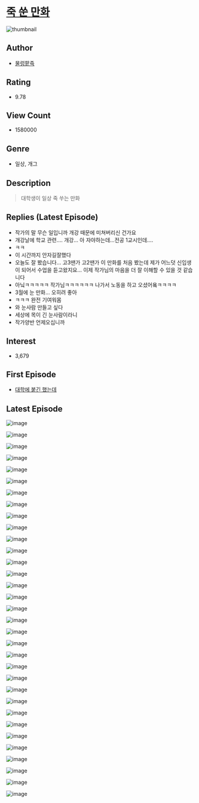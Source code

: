 # [죽 쑨 만화](https://comic.naver.com/bestChallenge/list?titleId=762329)
![thumbnail](https://image-comic.pstatic.net/user_contents_data/challenge_comic/2023/03/02/341269/upload_7233456330258854707_480x623.jpeg)

## Author
- [물렁팥죽](https://comic.naver.com/artistTitle?id=341269)

## Rating
- 9.78

## View Count
- 1580000

## Genre
- 일상, 개그

## Description
> 대학생이 일상 죽 쑤는 만화

## Replies (Latest Episode)
- 작가의 말 무슨 일입니까 개강 때문에 미쳐버리신 건가요
- 개강날에 학교 관련.... 개강... 아 자야하는데...전공 1교시인데....
- ㅋㅋ
- 이 시간까지 안자길잘했다
- 오늘도 잘 봤습니다... 고3땐가 고2땐가 이 만화를 처음 봤는데 제가 어느덧 신입생이 되어서 수업을 듣고왔지요... 이제 작가님의 마음을 더 잘 이해할 수 있을 것 같습니다
- 아닠ㅋㅋㅋㅋㅋ 작가님ㅋㅋㅋㅋㅋㅋ 나가서 노동을 하고 오셨어욬ㅋㅋㅋㅋ
- 3월에 눈 만화... 오히려 좋아
- ㅋㅋㅋ 완전 기여워몸
- 와 눈사람 만들고 싶다
- 세상에 목이 긴 눈사람이라니
- 작가양반 언제오십니까

## Interest
- 3,679

## First Episode
- [대학에 붙긴 했는데](https://comic.naver.com/bestChallenge/detail?titleId=762329&no=1)

## Latest Episode
![image](https://image-comic.pstatic.net/user_contents_data/challenge_comic/2023/03/02/341269/upload_3977857582187766582.jpeg)

![image](https://image-comic.pstatic.net/user_contents_data/challenge_comic/2023/03/02/341269/upload_7220735169684451639.jpeg)

![image](https://image-comic.pstatic.net/user_contents_data/challenge_comic/2023/03/02/341269/upload_3474306322092208229.jpeg)

![image](https://image-comic.pstatic.net/user_contents_data/challenge_comic/2023/03/02/341269/upload_7018125774790484325.jpeg)

![image](https://image-comic.pstatic.net/user_contents_data/challenge_comic/2023/03/02/341269/upload_3474071232731832882.jpeg)

![image](https://image-comic.pstatic.net/user_contents_data/challenge_comic/2023/03/02/341269/upload_7293407211142131812.jpeg)

![image](https://image-comic.pstatic.net/user_contents_data/challenge_comic/2023/03/02/341269/upload_3977858484799026788.jpeg)

![image](https://image-comic.pstatic.net/user_contents_data/challenge_comic/2023/03/02/341269/upload_4122826893142931763.jpeg)

![image](https://image-comic.pstatic.net/user_contents_data/challenge_comic/2023/03/02/341269/upload_3617909163435320377.jpeg)

![image](https://image-comic.pstatic.net/user_contents_data/challenge_comic/2023/03/02/341269/upload_3978476611475353651.jpeg)

![image](https://image-comic.pstatic.net/user_contents_data/challenge_comic/2023/03/02/341269/upload_3631138680631538530.jpeg)

![image](https://image-comic.pstatic.net/user_contents_data/challenge_comic/2023/03/02/341269/upload_3631645564017391667.jpeg)

![image](https://image-comic.pstatic.net/user_contents_data/challenge_comic/2023/03/02/341269/upload_3906647497567986022.jpeg)

![image](https://image-comic.pstatic.net/user_contents_data/challenge_comic/2023/03/02/341269/upload_3847257587483632949.jpeg)

![image](https://image-comic.pstatic.net/user_contents_data/challenge_comic/2023/03/02/341269/upload_3991941029794505058.jpeg)

![image](https://image-comic.pstatic.net/user_contents_data/challenge_comic/2023/03/02/341269/upload_3832954955509020470.jpeg)

![image](https://image-comic.pstatic.net/user_contents_data/challenge_comic/2023/03/02/341269/upload_3978143446469914981.jpeg)

![image](https://image-comic.pstatic.net/user_contents_data/challenge_comic/2023/03/02/341269/upload_3834028043746425142.jpeg)

![image](https://image-comic.pstatic.net/user_contents_data/challenge_comic/2023/03/02/341269/upload_7005125127795258680.jpeg)

![image](https://image-comic.pstatic.net/user_contents_data/challenge_comic/2023/03/02/341269/upload_3991424456075850037.jpeg)

![image](https://image-comic.pstatic.net/user_contents_data/challenge_comic/2023/03/02/341269/upload_4049409199681123639.jpeg)

![image](https://image-comic.pstatic.net/user_contents_data/challenge_comic/2023/03/02/341269/upload_4136105674435212645.jpeg)

![image](https://image-comic.pstatic.net/user_contents_data/challenge_comic/2023/03/02/341269/upload_3690806772294248037.jpeg)

![image](https://image-comic.pstatic.net/user_contents_data/challenge_comic/2023/03/02/341269/upload_3474305432902972517.jpeg)

![image](https://image-comic.pstatic.net/user_contents_data/challenge_comic/2023/03/02/341269/upload_7234242481086412082.jpeg)

![image](https://image-comic.pstatic.net/user_contents_data/challenge_comic/2023/03/02/341269/upload_7076052642936480310.jpeg)

![image](https://image-comic.pstatic.net/user_contents_data/challenge_comic/2023/03/02/341269/upload_7306305573457519666.jpeg)

![image](https://image-comic.pstatic.net/user_contents_data/challenge_comic/2023/03/02/341269/upload_3905013635455739188.jpeg)

![image](https://image-comic.pstatic.net/user_contents_data/challenge_comic/2023/03/02/341269/upload_3977303201381824609.jpeg)

![image](https://image-comic.pstatic.net/user_contents_data/challenge_comic/2023/03/02/341269/upload_3544954350729312563.jpeg)

![image](https://image-comic.pstatic.net/user_contents_data/challenge_comic/2023/03/02/341269/upload_3486127180108686134.jpeg)

![image](https://image-comic.pstatic.net/user_contents_data/challenge_comic/2023/03/02/341269/upload_4134974495228375088.jpeg)

![image](https://image-comic.pstatic.net/user_contents_data/challenge_comic/2023/03/02/341269/upload_3919029114385937509.jpeg)

